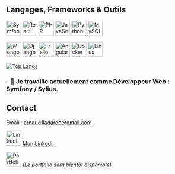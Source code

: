 ## Langages, Frameworks & Outils
<p align="left">
  <img src="https://cdn.jsdelivr.net/gh/devicons/devicon/icons/symfony/symfony-original.svg" alt="Symfony" width="40" height="40" title="Symfony">
  <img src="https://cdn.jsdelivr.net/gh/devicons/devicon/icons/react/react-original.svg" alt="React" width="40" height="40" title="React">
  <img src="https://cdn.jsdelivr.net/gh/devicons/devicon/icons/php/php-original.svg" alt="PHP" width="40" height="40" title="PHP">
  <img src="https://cdn.jsdelivr.net/gh/devicons/devicon/icons/javascript/javascript-original.svg" alt="JavaScript" width="40" height="40" title="JavaScript">
  <img src="https://cdn.jsdelivr.net/gh/devicons/devicon/icons/python/python-original.svg" alt="Python" width="40" height="40" title="Python">
  <img src="https://cdn.jsdelivr.net/gh/devicons/devicon/icons/mysql/mysql-original.svg" alt="MySQL" width="40" height="40" title="MySQL">
</p>
<p align="left">
  <img src="https://cdn.jsdelivr.net/gh/devicons/devicon/icons/mongodb/mongodb-original.svg" alt="MongoDB" width="40" height="40" title="MongoDB">
  <img src="https://cdn.jsdelivr.net/gh/devicons/devicon/icons/django/django-plain.svg" alt="Django" width="40" height="40" title="Django">
  <img src="https://cdn.jsdelivr.net/gh/devicons/devicon/icons/trello/trello-plain.svg" alt="Trello" width="40" height="40" title="Trello">
  <img src="https://cdn.jsdelivr.net/gh/devicons/devicon/icons/angularjs/angularjs-original.svg" alt="Angular" width="40" height="40" title="Angular">
  <img src="https://cdn.jsdelivr.net/gh/devicons/devicon/icons/docker/docker-original.svg" alt="Docker" width="40" height="40" title="Docker">
  <img src="https://cdn.jsdelivr.net/gh/devicons/devicon/icons/linux/linux-original.svg" alt="Linux" width="40" height="40" title="Linux">
</p>


<!-- [![arnaudlagarde's GitHub stats](https://github-readme-stats.vercel.app/api?username=arnaudlagarde&theme=vue-dark&show_icons=true&hide_border=true)](https://github.com/ArnaudLagarde/arnaudlagarde) 
-->

[![Top Langs](https://github-readme-stats.vercel.app/api/top-langs/?username=arnaudlagarde&theme=vue-dark&hide_border=true)](https://github.com/ArnaudLagarde/arnaudlagarde)

### - 🔭 Je travaille actuellement comme Développeur Web : Symfony / Sylius.

## Contact

Email : arnaud1lagarde@gmail.com

<p align="left">
<a href="https://www.linkedin.com/in/arnaud-lagarde-a6a473151">
    <img src="https://cdn.jsdelivr.net/gh/devicons/devicon/icons/linkedin/linkedin-original.svg" alt="LinkedIn" width="40" height="40" title="LinkedIn">
    Mon LinkedIn
  </a>
</p>

<p align="left">
  <img src="https://cdn.jsdelivr.net/npm/@fortawesome/fontawesome-free@5.15.4/svgs/solid/folder-open.svg" alt="Portfolio" width="40" height="40" title="Portfolio">
  <i>(Le portfolio sera bientôt disponible)</i>
</p>



